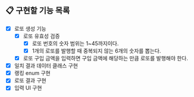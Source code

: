 ## 📋 구현할 기능 목록

- [X] 로또 생성 기능
  - [X] 로또 유효성 검증
      - [X] 로또 번호의 숫자 범위는 1~45까지이다.
      - [X] 1개의 로또를 발행할 때 중복되지 않는 6개의 숫자를 뽑는다.
  - [X] 로또 구입 금액을 입력하면 구입 금액에 해당하는 만큼 로또를 발행해야 한다.
- [X] 일치 결과 데이터 클래스 구현
- [X] 랭킹 enum 구현
- [X] 로또 결과 구현
- [X] 입력 UI 구현